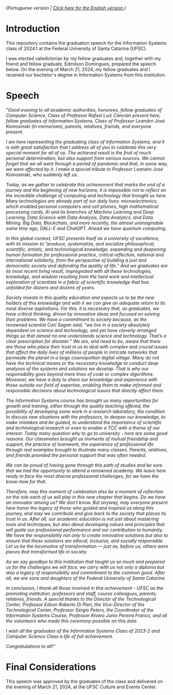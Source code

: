 _(Portuguese version | [Click here for the English version.](https://github.com/barbaracalderon/graduation-speech-2024/blob/main/assets/README-en.md))_

# Introduction

This repository contains the graduation speech for the Information Systems class of 2024.1 at the Federal University of Santa Catarina (UFSC).

I was elected valedictorian by my fellow graduates and, together with my friend and fellow graduate, Edmilson Domingues, prepared the speech below. On the evening of March 21, 2024, my fellow graduates and I received our bachelor's degree in Information Systems from this institution.

# Speech

_"Good evening to all academic authorities, honorees, fellow graduates of Computer Science, Class of Professor Rafael Luiz Cancian present here, fellow graduates of Information Systems, Class of Professor Leandro José Komosinski (in memoriam), parents, relatives, friends, and everyone present._

_I am here representing the graduating class of Information Systems, and it is with great satisfaction that I address all of you to celebrate this very special moment for all of us. The achieved result is the fruit of much personal determination, but also support from various sources. We cannot forget that we all went through a period of pandemic and that, in some way, we were affected by it. I make a special tribute to Professor Leandro José Komosinski, who suddenly left us._

_Today, as we gather to celebrate this achievement that marks the end of a journey and the beginning of new horizons, it is impossible not to reflect on the incredible challenge of computing and technology that brought us here. Many technologies are already part of our daily lives: microelectronics, which enabled personal computers and cell phones, high mathematical processing cards, AI and its branches of Machine Learning and Deep Learning, Data Science with Data Analysis, Data Analytics, and Data Mining. Big Data, Blockchain, and more recently, the almost unimaginable some time ago, DALL-E and ChatGPT. Ahead we have quantum computing._

_In this global context, UFSC presents itself as a university of excellence, with its mission to “produce, systematize, and socialize philosophical, scientific, artistic, and technological knowledge, expanding and deepening human formation for professional practice, critical reflection, national and international solidarity, from the perspective of building a just and democratic society and defending the quality of life.” And we graduates are its most recent living result, impregnated with all these technologies, knowledge, and wisdom resulting from the hard work and intellectual exploration of scientists in a fabric of scientific knowledge that has unfolded for dozens and dozens of years._

_Society invests in this quality education and expects us to be the new holders of this knowledge and with it we can give an adequate return to its most diverse aspirations. For this, it is necessary that, as graduates, we have critical thinking, driven by innovative ideas and focused on solving their problems. We have a commitment to society because, as the renowned scientist Carl Sagan said, “we live in a society absolutely dependent on science and technology, and yet have cleverly arranged things so that almost no one understands science and technology. That’s a clear prescription for disaster.” We are, and need to be, aware that there are those who place their trust in us to deal with complex and crucial issues that affect the daily lives of millions of people in intricate networks that permeate the planet in a large cosmopolitan digital village. Many do not have the technical means or the necessary knowledge to conduct deep analyses of the systems and solutions we develop. That is why our responsibility goes beyond mere lines of code or complex algorithms. Moreover, we have a duty to share our knowledge and experience with those outside our field of expertise, enabling them to make informed and responsible decisions about technological issues that directly affect them._

_The Information Systems course has brought us many opportunities for growth and training, either through the quality teaching offered, the possibility of developing some work in a research laboratory, the condition to discuss new situations with the professors, to deepen our knowledge, to make mistakes and be guided, to understand the importance of scientific and technological research or even to enable a TCC with a theme of our interest. Today many question why to go to university - here are some good reasons. Our classmates brought us moments of mutual friendship and support, the practice of teamwork, the experience of professional life through real examples brought to illustrate many classes. Parents, relatives, and friends provided the personal support that was often needed._

_We can be proud of having gone through this path of studies and be sure that we had the opportunity to attend a renowned academy. We leave here ready to face the most diverse professional challenges, for we have the know-how for that._

_Therefore, may this moment of celebration also be a moment of reflection on the role each of us will play in this new chapter that begins. Do we have an innovator among us? We don't know. But anyway, may everyone present here honor the legacy of those who guided and inspired us along this journey, and may we contribute and give back to the society that places its trust in us. After all, our academic education is not just about mastering tools and techniques, but also about developing values and principles that will guide our professional performance and our contribution to humanity. We have the responsibility not only to create innovative solutions but also to ensure that these solutions are ethical, inclusive, and socially responsible. Let us be the locomotive of transformation — just as, before us, others were pieces that transformed life in society._

_As we say goodbye to this institution that taught us so much and prepared us for the challenges we will face, we carry with us not only a diploma but also a legacy of responsibility and commitment to the common good. After all, we are sons and daughters of the Federal University of Santa Catarina._

_In conclusion, I thank all those involved in this achievement - UFSC as the promoting institution, professors and staff, course colleagues, parents, relatives, friends. A special thanks to the Director of the Technological Center, Professor Edson Roberto Di Pieri, the Vice-Director of the Technological Center, Professor Sérgio Peters, the Coordinator of the Information Systems Course, Professor Álvaro Junio Pereira Franco, and all the volunteers who made this ceremony possible on this date._

_I wish all the graduates of the Information Systems Class of 2023-2 and Computer Science Class a life of full achievement._

_Congratulations to all!"_

# Final Considerations

This speech was approved by the graduates of the class and delivered on the evening of March 21, 2024, at the UFSC Culture and Events Center.
